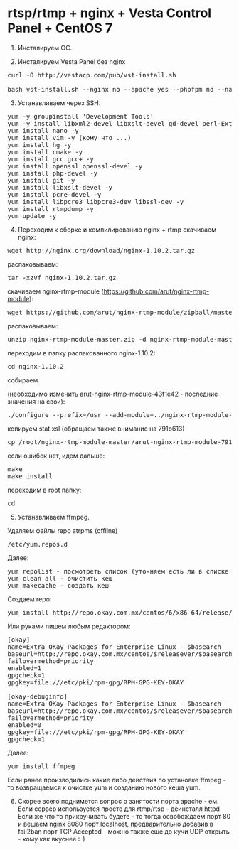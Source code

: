 # rtsp/rtmp + nginx + Vesta Control Panel + CentOS 7

1. Инсталируем ОС.

2. Инсталируем Vesta Panel без nginx
<pre>
curl -O http://vestacp.com/pub/vst-install.sh

bash vst-install.sh --nginx no --apache yes --phpfpm no --named yes --remi yes --vsftpd yes --proftpd no --iptables yes --fail2ban yes --quota no --exim yes --dovecot yes --spamassassin no --clamav yes --softaculous yes --mysql yes --postgresql no --hostname localhost.ltd --email exemple@domain.ru --force
</pre>

3. Устанавливаем через SSH: <br>
<pre>
yum -y groupinstall 'Development Tools'
yum -y install libxml2-devel libxslt-devel gd-devel perl-ExtUtils-Embed GeoIP-devel
yum install nano -y
yum install vim -y (кому что ...)
yum install hg -y
yum install cmake -y
yum install gcc gcc+ -y
yum install openssl openssl-devel -y
yum install php-devel -y
yum install git -y
yum install libxslt-devel -y
yum install pcre-devel -y
yum install libpcre3 libpcre3-dev libssl-dev -y
yum install rtmpdump -y
yum update -y
</pre>

4. Переходим к сборке и компилированию nginx + rtmp 
скачиваем nginx:
<pre>
wget http://nginx.org/download/nginx-1.10.2.tar.gz
</pre>

распаковываем:

<pre>
tar -xzvf nginx-1.10.2.tar.gz
</pre>

скачиваем nginx-rtmp-module (https://github.com/arut/nginx-rtmp-module):

<pre>
wget https://github.com/arut/nginx-rtmp-module/zipball/master -O nginx-rtmp-module-master.zip
</pre>

распаковываем:
<pre>
unzip nginx-rtmp-module-master.zip -d nginx-rtmp-module-master
</pre>

переходим в папку распакованного nginx-1.10.2:

<pre>
cd nginx-1.10.2
</pre>

собираем

(необходимо изменить arut-nginx-rtmp-module-43f1e42 - последние значения на свои):
<pre>
./configure --prefix=/usr --add-module=../nginx-rtmp-module-master/arut-nginx-rtmp-module-43f1e42/ --pid-path=/var/run/nginx.pid --conf-path=/etc/nginx/nginx.conf --error-log-path=/var/log/nginx/error.log --http-log-path=/var/log/nginx/access.log --with-http_ssl_module
</pre>

копируем stat.xsl (обращаем также внимание на 791b613)
<pre>
cp /root/nginx-rtmp-module-master/arut-nginx-rtmp-module-791b613/stat.xsl /etc/nginx
</pre>

если ошибок нет, идем дальше:
<pre>
make
make install
</pre>
переходим в root папку:
<pre>
cd
</pre>

5. Устанавливаем ffmpeg.

Удаляем файлы repo atrpms (offline)
<pre>
/etc/yum.repos.d
</pre>
Далее:
<pre>
yum repolist - посмотреть список (уточняем есть ли в списке atrpms)
yum clean all - очистить кеш 
yum makecache - создать кеш
</pre>

Создаем repo: 
<pre>
yum install http://repo.okay.com.mx/centos/6/x86_64/release/okay-release-1-1.noarch.rpm
</pre>
Или руками пишем любым редактором: 
<pre>
[okay]
name=Extra OKay Packages for Enterprise Linux - $basearch
baseurl=http://repo.okay.com.mx/centos/$releasever/$basearch/release
failovermethod=priority
enabled=1
gpgcheck=1
gpgkey=file:///etc/pki/rpm-gpg/RPM-GPG-KEY-OKAY

[okay-debuginfo]
name=Extra OKay Packages for Enterprise Linux - $basearch - Debug
baseurl=http://repo.okay.com.mx/centos/$releasever/$basearch/debug
failovermethod=priority
enabled=0
gpgkey=file:///etc/pki/rpm-gpg/RPM-GPG-KEY-OKAY
gpgcheck=1
</pre>

Далее:
<pre>
yum install ffmpeg
</pre>
Если ранее производились какие либо действия по установке ffmpeg - то возвращаемся к очистке yum и созданию нового кеша yum.

6. Скорее всего поднимется вопрос о занятости порта apache - ем. Если сервер используется просто для rtmp/rtsp - деинсталл httpd
Если же что то прикручивать будете - то тогда освобождаем порт 80 и вешаем nginx 8080 порт localhost, предварительно добавив в fail2ban порт TCP Accepted - можно также еще до кучи UDP открыть - кому как вкуснее :-)




